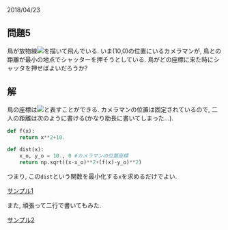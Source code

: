 2018/04/23

## 問題5
鳥が放物線<img src="https://latex.codecogs.com/gif.latex?y=x^2&plus;10"/>を描いて飛んでいる. いま(10,0)の位置にいるカメラマンが, 鳥との距離が最小の地点でシャッターを押そうとしている. 鳥がどの座標に来た時にシャッタを押せばよいだろうか?

## 解
鳥の座標は<img src="https://latex.codecogs.com/gif.latex?(x,x^2&plus;10)"/>と表すことができる. カメラマンの位置は固定されているので, 二人の距離は次のように書ける(かなり助長に書いてしまった...).

```python
def f(x):
    return x**2+10.

def dist(x):
    x_o, y_o = 10., 0 #カメラマンの位置座標
    return np.sqrt((x-x_o)**2+(f(x)-y_o)**2)
```

つまり, この```dist```という関数を最小化する```x```を求めるだけでよい.

[サンプル1](code_example/problem_5.py)

また, 頑張って二行で書いてもみた.

[サンプル2](code_example/problem_5_.py)
